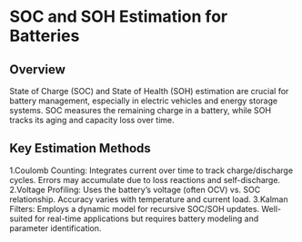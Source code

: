 # SOC and SOH Estimation for Batteries
## Overview
State of Charge (SOC) and State of Health (SOH) estimation are crucial for battery management, especially in electric vehicles and energy storage systems. SOC measures the remaining charge in a battery, while SOH tracks its aging and capacity loss over time.
## Key Estimation Methods
1.Coulomb Counting: Integrates current over time to track charge/discharge cycles. Errors may accumulate due to loss reactions and self-discharge. <br>
2.Voltage Profiling: Uses the battery’s voltage (often OCV) vs. SOC relationship. Accuracy varies with temperature and current load.
3.Kalman Filters: Employs a dynamic model for recursive SOC/SOH updates. Well-suited for real-time applications but requires battery modeling and parameter identification.
